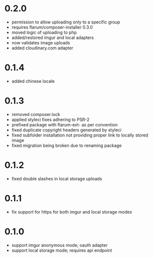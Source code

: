 # 0.2.0

- permission to allow uploading only to a specific group
- requires flarum/composer-installer 0.3.0
- moved logic of uploading to php
- added/restored imgur and local adapters
- now validates image uploads
- added cloudinary.com adapter

# 0.1.4

- added chinese locale

# 0.1.3

- removed composer.lock
- applied styleci fixes adhering to PSR-2
- prefixed package with flarum-ext- as per convention
- fixed duplicate copyright headers generated by styleci
- fixed subfolder installation not providing proper link to locally stored image
- fixed migration being broken due to renaming package

# 0.1.2

- fixed double slashes in local storage uploads

# 0.1.1

- fix support for https for both imgur and local storage modes

# 0.1.0

- support imgur anonymous mode; oauth adapter
- support local storage mode; requires api endpoint
